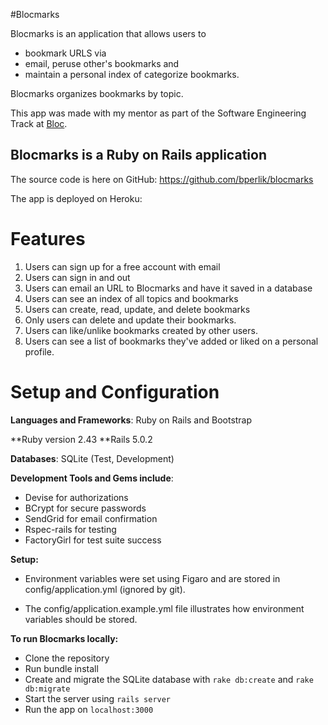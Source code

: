 #Blocmarks

Blocmarks is an application that allows users to
* bookmark URLS via
* email, peruse other's bookmarks and
* maintain a personal index of categorize bookmarks.

Blocmarks organizes bookmarks by topic.

This app was made with my mentor as part of the Software Engineering Track at [Bloc](http://bloc.io).

## Blocmarks is a Ruby on Rails application

The source code is here on GitHub: https://github.com/bperlik/blocmarks

The app is deployed on Heroku:

# Features

1. Users can sign up for a free account with email
2. Users can sign in and out 
3. Users can email an URL to Blocmarks and have it saved in a database
4. Users can see an index of all topics and bookmarks
5. Users can create, read, update, and delete bookmarks
6. Only users can delete and update their bookmarks.
7. Users can like/unlike bookmarks created by other users.
8. Users can see a list of bookmarks
 they've added or liked on a personal profile.

# Setup and Configuration

**Languages and Frameworks**: Ruby on Rails and Bootstrap

**Ruby version 2.43
**Rails 5.0.2

**Databases**: SQLite (Test, Development)

**Development Tools and Gems include**:

+ Devise for authorizations
+ BCrypt for secure passwords
+ SendGrid for email confirmation
+ Rspec-rails for testing
+ FactoryGirl for test suite success

**Setup:**

+ Environment variables were set using Figaro and are stored in config/application.yml (ignored by git).

+ The config/application.example.yml file illustrates how environment variables should be stored.

**To run Blocmarks locally:**

+ Clone the repository
+ Run bundle install
+ Create and migrate the SQLite database with `rake db:create` and `rake db:migrate`
+ Start the server using `rails server`
+ Run the app on `localhost:3000`

